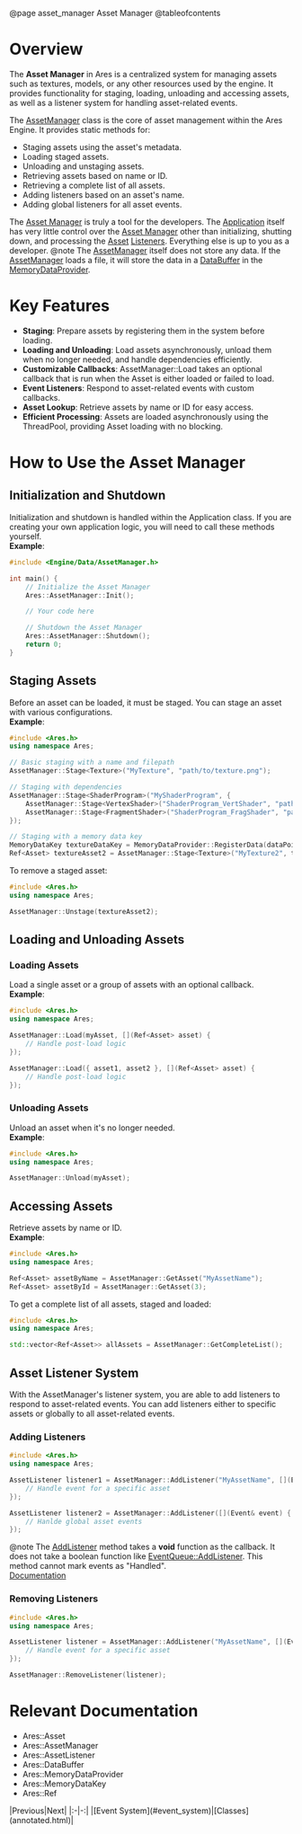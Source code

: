 @page asset_manager Asset Manager
@tableofcontents
# Overview
The **Asset Manager** in Ares is a centralized system for managing assets such as textures, models, or any other resources used by the engine. It provides functionality for staging, loading, unloading and accessing assets, as well as a listener system for handling asset-related events.

The [AssetManager](#Ares::AssetManager) class is the core of asset management within the Ares Engine. It provides static methods for:
 - Staging assets using the asset's metadata.
 - Loading staged assets.
 - Unloading and unstaging assets.
 - Retrieving assets based on name or ID.
 - Retrieving a complete list of all assets.
 - Adding listeners based on an asset's name.
 - Adding global listeners for all asset events.

The [Asset Manager](#Ares::AssetManager) is truly a tool for the developers. The [Application](#Ares::Application) itself has very little control over the [Asset Manager](#Ares::AssetManager) other than initializing, shutting down, and processing the [Asset](#Ares::Asset) [Listeners](#Ares::AssetListener). Everything else is up to you as a developer.
@note The [AssetManager](#Ares::AssetManager) itself does not store any data. If the [AssetManager](#Ares::AssetManager) loads a file, it will store the data in a [DataBuffer](#Ares::DataBuffer) in the [MemoryDataProvider](#Ares::MemoryDataProvider).
# Key Features
 - **Staging**: Prepare assets by registering them in the system before loading.
 - **Loading and Unloading**: Load assets asynchronously, unload them when no longer needed, and handle dependencies efficiently.
 - **Customizable Callbacks**: AssetManager::Load takes an optional callback that is run when the Asset is either loaded or failed to load.
 - **Event Listeners**: Respond to asset-related events with custom callbacks.
 - **Asset Lookup**: Retrieve assets by name or ID for easy access.
 - **Efficient Processing**: Assets are loaded asynchronously using the ThreadPool, providing Asset loading with no blocking.
# How to Use the Asset Manager
## Initialization and Shutdown
Initialization and shutdown is handled within the Application class. If you are creating your own application logic, you will need to call these methods yourself.
<br>
**Example**:

```cpp
#include <Engine/Data/AssetManager.h>

int main() {
	// Initialize the Asset Manager
	Ares::AssetManager::Init();

	// Your code here

	// Shutdown the Asset Manager
	Ares::AssetManager::Shutdown();
	return 0;
}
```
## Staging Assets
Before an asset can be loaded, it must be staged. You can stage an asset with various configurations.
<br>
**Example**:

```cpp
#include <Ares.h>
using namespace Ares;

// Basic staging with a name and filepath
AssetManager::Stage<Texture>("MyTexture", "path/to/texture.png");

// Staging with dependencies
AssetManager::Stage<ShaderProgram>("MyShaderProgram", {
	AssetManager::Stage<VertexShader>("ShaderProgram_VertShader", "path/to/vertex.glsl"),
	AssetManager::Stage<FragmentShader>("ShaderProgram_FragShader", "path/to/fragment.glsl")
});

// Staging with a memory data key
MemoryDataKey textureDataKey = MemoryDataProvider::RegisterData(dataPointer, dataSize);
Ref<Asset> textureAsset2 = AssetManager::Stage<Texture>("MyTexture2", textureDataKey);
```
To remove a staged asset:
```cpp
#include <Ares.h>
using namespace Ares;

AssetManager::Unstage(textureAsset2);
```
## Loading and Unloading Assets
### Loading Assets
Load a single asset or a group of assets with an optional callback.
<br>
**Example**:

```cpp
#include <Ares.h>
using namespace Ares;

AssetManager::Load(myAsset, [](Ref<Asset> asset) {
	// Handle post-load logic
});

AssetManager::Load({ asset1, asset2 }, [](Ref<Asset> asset) {
	// Handle post-load logic
});
```
### Unloading Assets
Unload an asset when it's no longer needed.
<br>
**Example**:

```cpp
#include <Ares.h>
using namespace Ares;

AssetManager::Unload(myAsset);
```
## Accessing Assets
Retrieve assets by name or ID.
<br>
**Example**:

```cpp
#include <Ares.h>
using namespace Ares;

Ref<Asset> assetByName = AssetManager::GetAsset("MyAssetName");
Ref<Asset> assetById = AssetManager::GetAsset(3);
```
To get a complete list of all assets, staged and loaded:
```cpp
#include <Ares.h>
using namespace Ares;

std::vector<Ref<Asset>> allAssets = AssetManager::GetCompleteList();
```
## Asset Listener System
With the AssetManager's listener system, you are able to add listeners to respond to asset-related events. You can add listeners either to specific assets or globally to all asset-related events.
### Adding Listeners

```cpp
#include <Ares.h>
using namespace Ares;

AssetListener listener1 = AssetManager::AddListener("MyAssetName", [](Event& event) {
	// Handle event for a specific asset
});

AssetListener listener2 = AssetManager::AddListener([](Event& event) {
	// Hanlde global asset events
});
```
@note The [AddListener](#Ares::AssetManager::AddListener) method takes a **void** function as the callback. It does not take a boolean function like [EventQueue::AddListener](#Ares::EventQueue::AddListener). This method cannot mark events as "Handled".
<br>
[Documentation](#Ares::AssetManager::AssetListenerCallbackFn)

### Removing Listeners

```cpp
#include <Ares.h>
using namespace Ares;

AssetListener listener = AssetManager::AddListener("MyAssetName", [](Event& event) {
	// Handle event for a specific asset
});

AssetManager::RemoveListener(listener);
```
# Relevant Documentation
 - Ares::Asset
 - Ares::AssetManager
 - Ares::AssetListener
 - Ares::DataBuffer
 - Ares::MemoryDataProvider
 - Ares::MemoryDataKey
 - Ares::Ref

<div class="section_buttons">
|Previous|Next|
|:-|-:|
|[Event System](#event_system)|[Classes](annotated.html)|
</div>